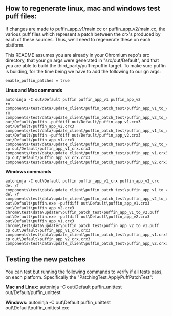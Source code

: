## How to regenerate linux, mac and windows test puff files:

If changes are made to puffin_app_v1/main.cc or puffin_app_v2/main.cc, the various puff files which represent a patch between the crx's produced by each of these sources. Thus, we'll need to regenerate these on each platform.

This README assumes you are already in your Chromium repo's src directory, that your gn args were generated in "src/out/Default", and that you are able to build the third_party/puffin:puffin target. To make sure puffin is building, for the time being we have to add the following to our gn args:

    enable_puffin_patches = true

<!-- TODO(crbug.com/40855693) once the enable_puffin_patches build argument is removed, we should update this documentation. -->

**Linux and Mac commands**

    autoninja -C out/Default puffin puffin_app_v1 puffin_app_v2
    rm components/test/data/update_client/puffin_patch_test/puffin_app_v1_to_v2.puff
    rm components/test/data/update_client/puffin_patch_test/puffin_app_v2_to_v1.puff
    out/Default/puffin -puffdiff out/Default/puffin_app_v1.crx3 out/Default/puffin_app_v2.crx3 components/test/data/update_client/puffin_patch_test/puffin_app_v1_to_v2.puff
    out/Default/puffin -puffdiff out/Default/puffin_app_v2.crx3 out/Default/puffin_app_v1.crx3 components/test/data/update_client/puffin_patch_test/puffin_app_v2_to_v1.puff
    cp out/Default/puffin_app_v1_crx.crx3 components/test/data/update_client/puffin_patch_test/puffin_app_v1.crx3
    cp out/Default/puffin_app_v2_crx.crx3 components/test/data/update_client/puffin_patch_test/puffin_app_v2.crx3

**Windows commands**

    autoninja -C out\Default puffin puffin_app_v1_crx puffin_app_v2_crx
    del /f  components\test\data\update_client\puffin_patch_test\puffin_app_v1_to_v2.puff
    del /f  components\test\data\update_client\puffin_patch_test\puffin_app_v2_to_v1.puff
    out\Default\puffin.exe -puffdiff out\Default\puffin_app_v1.crx3 out\Default\puffin_app_v2.crx3 chrome\test\data\updater\puffin_patch_test\puffin_app_v1_to_v2.puff
    out\Default\puffin.exe -puffdiff out\Default\puffin_app_v2.crx3 out\Default\puffin_app_v1.crx3 chrome\test\data\updater\puffin_patch_test\puffin_app_v2_to_v1.puff
    cp out\Default\puffin_app_v1_crx.crx3 components\test\data\update_client\puffin_patch_test\puffin_app_v1.crx3
    cp out\Default\puffin_app_v2_crx.crx3 components\test\data\update_client\puffin_patch_test\puffin_app_v2.crx3

## Testing the new patches
You can test but running the following commands to verify if all tests pass, on each platform. Specifically the "PatchingTest.ApplyPuffPatchTest":

**Mac and Linux:**
    autoninja -C out/Default puffin_unittest
    out/Default/puffin_unittest

**Windows:**
    autoninja -C out\Default puffin_unittest
    out\Default\puffin_unittest.exe
